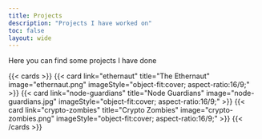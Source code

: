 ```yaml
---
title: Projects
description: "Projects I have worked on"
toc: false
layout: wide
---
```


<div class="mt-4"></div>

<p class="mb-12 text-center text-lg text-gray-500 dark:text-gray-400">
    Here you can find some projects I have done
</p>

{{< cards >}}
{{< card link="ethernaut" title="The Ethernaut" image="ethernaut.png" imageStyle="object-fit:cover; aspect-ratio:16/9;" >}}
{{< card link="node-guardians" title="Node Guardians" image="node-guardians.jpg" imageStyle="object-fit:cover; aspect-ratio:16/9;" >}}
{{< card link="crypto-zombies" title="Crypto Zombies" image="crypto-zombies.png" imageStyle="object-fit:cover; aspect-ratio:16/9;" >}}
{{< /cards >}}
